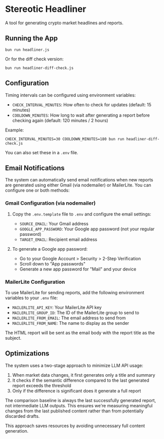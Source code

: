 # Stereotic Headliner

A tool for generating crypto market headlines and reports.

## Running the App

```
bun run headliner.js
```

Or for the diff check version:

```
bun run headliner-diff-check.js
```

## Configuration

Timing intervals can be configured using environment variables:

- `CHECK_INTERVAL_MINUTES`: How often to check for updates (default: 15 minutes)
- `COOLDOWN_MINUTES`: How long to wait after generating a report before checking again (default: 120 minutes / 2 hours)

Example:

```
CHECK_INTERVAL_MINUTES=30 COOLDOWN_MINUTES=180 bun run headliner-diff-check.js
```

You can also set these in a `.env` file.

## Email Notifications

The system can automatically send email notifications when new reports are generated using either Gmail (via nodemailer) or MailerLite. You can configure one or both methods:

### Gmail Configuration (via nodemailer)

1. Copy the `.env.template` file to `.env` and configure the email settings:
   - `SOURCE_EMAIL`: Your Gmail address
   - `GOOGLE_APP_PASSWORD`: Your Google app password (not your regular password)
   - `TARGET_EMAIL`: Recipient email address

2. To generate a Google app password:
   - Go to your Google Account > Security > 2-Step Verification
   - Scroll down to "App passwords" 
   - Generate a new app password for "Mail" and your device

### MailerLite Configuration

To use MailerLite for sending reports, add the following environment variables to your `.env` file:

- `MAILERLITE_API_KEY`: Your MailerLite API key
- `MAILERLITE_GROUP_ID`: The ID of the MailerLite group to send to
- `MAILERLITE_FROM_EMAIL`: The email address to send from
- `MAILERLITE_FROM_NAME`: The name to display as the sender

The HTML report will be sent as the email body with the report title as the subject.

## Optimizations

The system uses a two-stage approach to minimize LLM API usage:

1. When market data changes, it first generates only a title and summary
2. It checks if the semantic difference compared to the last generated report exceeds the threshold
3. Only if the difference is significant does it generate a full report

The comparison baseline is always the last successfully generated report, not intermediate LLM outputs. This ensures we're measuring meaningful changes from the last published content rather than from potentially discarded drafts.

This approach saves resources by avoiding unnecessary full content generation.
